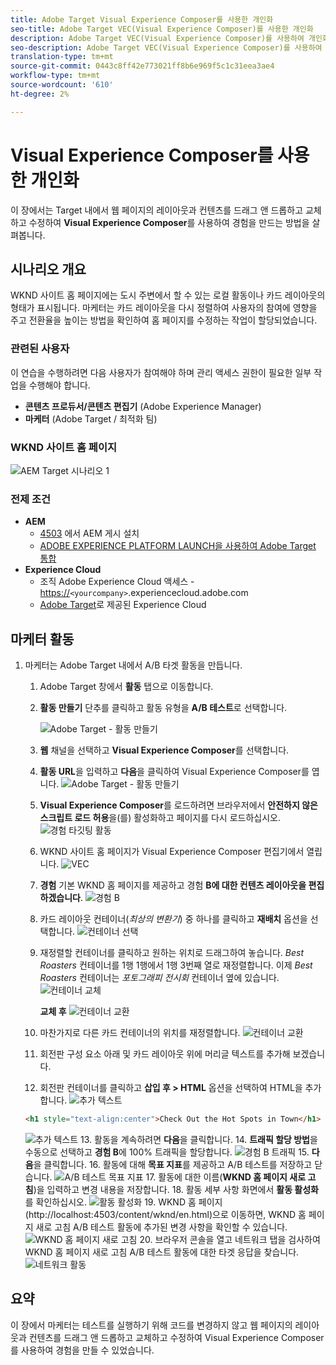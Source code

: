 ```yaml
---
title: Adobe Target Visual Experience Composer를 사용한 개인화
seo-title: Adobe Target VEC(Visual Experience Composer)를 사용한 개인화
description: Adobe Target VEC(Visual Experience Composer)를 사용하여 개인화된 경험을 만들고 전달하는 방법을 보여주는 엔드 투 엔드 튜토리얼입니다.
seo-description: Adobe Target VEC(Visual Experience Composer)를 사용하여 개인화된 경험을 만들고 전달하는 방법을 보여주는 엔드 투 엔드 튜토리얼입니다.
translation-type: tm+mt
source-git-commit: 0443c8ff42e773021ff8b6e969f5c1c31eea3ae4
workflow-type: tm+mt
source-wordcount: '610'
ht-degree: 2%

---
```



# Visual Experience Composer를 사용한 개인화

이 장에서는 Target 내에서 웹 페이지의 레이아웃과 컨텐츠를 드래그 앤 드롭하고 교체하고 수정하여 **Visual Experience Composer**&#x200B;를 사용하여 경험을 만드는 방법을 살펴봅니다.

## 시나리오 개요

WKND 사이트 홈 페이지에는 도시 주변에서 할 수 있는 로컬 활동이나 카드 레이아웃의 형태가 표시됩니다. 마케터는 카드 레이아웃을 다시 정렬하여 사용자의 참여에 영향을 주고 전환율을 높이는 방법을 확인하여 홈 페이지를 수정하는 작업이 할당되었습니다.

### 관련된 사용자

이 연습을 수행하려면 다음 사용자가 참여해야 하며 관리 액세스 권한이 필요한 일부 작업을 수행해야 합니다.

* **콘텐츠 프로듀서/콘텐츠 편집기** (Adobe Experience Manager)
* **마케터** (Adobe Target / 최적화 팀)

### WKND 사이트 홈 페이지

![AEM Target 시나리오 1](assets/personalization-use-case-3/aem-target-use-case-3.png)

### 전제 조건

* **AEM**
   * [4503](./implementation.md#getting-aem) 에서 AEM 게시 설치
   * [ADOBE EXPERIENCE PLATFORM LAUNCH을 사용하여 Adobe Target 통합](./using-launch-adobe-io.md#aem-target-using-launch-by-adobe)
* **Experience Cloud**
   * 조직 Adobe Experience Cloud 액세스 - <https://>`<yourcompany>`.experiencecloud.adobe.com
   * [Adobe Target](https://experiencecloud.adobe.com)로 제공된 Experience Cloud

## 마케터 활동

1. 마케터는 Adobe Target 내에서 A/B 타겟 활동을 만듭니다.
   1. Adobe Target 창에서 **활동** 탭으로 이동합니다.
   2. **활동 만들기** 단추를 클릭하고 활동 유형을 **A/B 테스트**로 선택합니다.

      ![Adobe Target - 활동 만들기](assets/personalization-use-case-2/create-ab-activity.png)
   3. **웹** 채널을 선택하고 **Visual Experience Composer**&#x200B;를 선택합니다.
   4. **활동 URL**&#x200B;을 입력하고 **다음**을 클릭하여 Visual Experience Composer를 엽니다.
      ![Adobe Target - 활동 만들기](assets/personalization-use-case-2/create-activity-ab-name.png)
   5. **Visual Experience Composer**&#x200B;를 로드하려면 브라우저에서 **안전하지 않은 스크립트 로드 허용**을(를) 활성화하고 페이지를 다시 로드하십시오.
      ![경험 타깃팅 활동](assets/personalization-use-case-1/load-unsafe-scripts.png)
   6. WKND 사이트 홈 페이지가 Visual Experience Composer 편집기에서 열립니다.
      ![VEC](assets/personalization-use-case-2/vec.png)
   7. **경험** 기본 WKND 홈 페이지를 제공하고 경험  **B에 대한 컨텐츠 레이아웃을 편집하겠습니다**.
      ![경험 B](assets/personalization-use-case-3/use-case3-experience-b.png)
   8. 카드 레이아웃 컨테이너(*최상의 변환기*) 중 하나를 클릭하고 **재배치** 옵션을 선택합니다.
      ![컨테이너 선택](assets/personalization-use-case-3/container-selection.png)
   9. 재정렬할 컨테이너를 클릭하고 원하는 위치로 드래그하여 놓습니다. *Best Roasters* 컨테이너를 1행 1행에서 1행 3번째 열로 재정렬합니다. 이제 *Best Roasters* 컨테이너는 *포토그래피 전시회* 컨테이너 옆에 있습니다.
      ![컨테이너 교체](assets/personalization-use-case-3/container-swap.png)

      **교체 후**
      ![컨테이너 교환](assets/personalization-use-case-3/after-swap-1-3.png)
   10. 마찬가지로 다른 카드 컨테이너의 위치를 재정렬합니다.
      ![컨테이너 교환](assets/personalization-use-case-3/after-swap-all.png)
   11. 회전판 구성 요소 아래 및 카드 레이아웃 위에 머리글 텍스트를 추가해 보겠습니다.
   12. 회전판 컨테이너를 클릭하고 **삽입 후 > HTML** 옵션을 선택하여 HTML을 추가합니다.
      ![추가 텍스트](assets/personalization-use-case-3/add-text.png)

      ```html
      <h1 style="text-align:center">Check Out the Hot Spots in Town</h1>
      ```

      ![추가 텍스트](assets/personalization-use-case-3/after-changes.png)
   13. 활동을 계속하려면 **다음**&#x200B;을 클릭합니다.
   14. **트래픽 할당 방법**&#x200B;을 수동으로 선택하고 **경험 B**에 100% 트래픽을 할당합니다.
      ![경험 B 트래픽](assets/personalization-use-case-2/traffic.png)
   15. **다음**&#x200B;을 클릭합니다.
   16. 활동에 대해 **목표 지표**를 제공하고 A/B 테스트를 저장하고 닫습니다.
      ![A/B 테스트 목표 지표](assets/personalization-use-case-2/goal-metric.png)
   17. 활동에 대한 이름(**WKND 홈 페이지 새로 고침**)을 입력하고 변경 내용을 저장합니다.
   18. 활동 세부 사항 화면에서 **활동 활성화**를 확인하십시오.
      ![활동 활성화](assets/personalization-use-case-3/save-activity.png)
   19. WKND 홈 페이지(http://localhost:4503/content/wknd/en.html)으로 이동하면, WKND 홈 페이지 새로 고침 A/B 테스트 활동에 추가된 변경 사항을 확인할 수 있습니다.
      ![WKND 홈 페이지 새로 고침](assets/personalization-use-case-3/activity-result.png)
   20. 브라우저 콘솔을 열고 네트워크 탭을 검사하여 WKND 홈 페이지 새로 고침 A/B 테스트 활동에 대한 타겟 응답을 찾습니다.
      ![네트워크 활동](assets/personalization-use-case-3/activity-result.png)

## 요약

이 장에서 마케터는 테스트를 실행하기 위해 코드를 변경하지 않고 웹 페이지의 레이아웃과 컨텐츠를 드래그 앤 드롭하고 교체하고 수정하여 Visual Experience Composer를 사용하여 경험을 만들 수 있었습니다.
